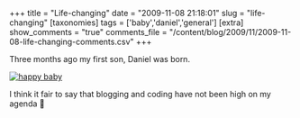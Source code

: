 +++
title = "Life-changing"
date = "2009-11-08 21:18:01"
slug = "life-changing"
[taxonomies]
tags = ['baby','daniel','general']
[extra]
show_comments = "true"
comments_file = "/content/blog/2009/11/2009-11-08-life-changing-comments.csv"
+++

Three months ago my first son, Daniel was born.

[![happy baby](http://farm3.static.flickr.com/2797/4034604805_f0b94040f1_m.jpg)](http://www.flickr.com/photos/pip/4034604805/ "happy baby by Pip, on Flickr")

I think it fair to say that blogging and coding have not been high on my agenda 🙂
